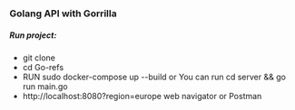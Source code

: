 ### Golang API with Gorrilla

##### Run project:
- git clone 
- cd Go-refs
- RUN sudo docker-compose up --build or You can run cd server && go run main.go
- http://localhost:8080?region=europe web navigator or Postman
